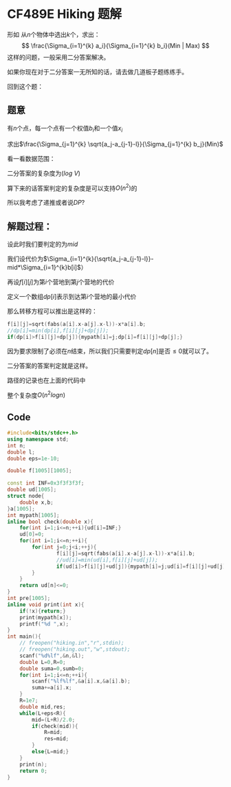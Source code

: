 # CF489E Hiking 题解

形如
从$n$个物体中选出$k$个，求出：
$$
\frac{\Sigma_{i=1}^{k} a_i}{\Sigma_{i=1}^{k} b_i}(Min | Max)
$$
这样的问题，一般采用二分答案解决。

如果你现在对于二分答案一无所知的话，请去做几道板子题练练手。

回到这个题：

## 题意

有$n$个点，每一个点有一个权值$b_i$和一个值$x_i$

求出$\frac{\Sigma_{j=1}^{k} \sqrt{a_j-a_{j-1}-l}}{\Sigma_{j=1}^{k} b_j}(Min)$

看一看数据范围：

二分答案的复杂度为($log$ $V$)

算下来的话答案判定的复杂度是可以支持$O(n^2)$的

所以我考虑了递推或者说$DP$?

## 解题过程：

设此时我们要判定的为$mid$

我们设代价为$\Sigma_{i=1}^{k}{\sqrt{a_j-a_{j-1}-l}}-mid*\Sigma_{i=1}^{k}b[i]$）

再设$f[i][j]$为第$i$个营地到第$j$个营地的代价

定义一个数组$dp[i]$表示到达第$i$个营地的最小代价

那么转移方程可以推出是这样的：

``` cpp
f[i][j]=sqrt(fabs(a[i].x-a[j].x-l))-x*a[i].b;
//dp[i]=min(dp[i],f[i][j]+dp[j]);
if(dp[i]>f[i][j]+dp[j]){mypath[i]=j;dp[i]=f[i][j]+dp[j];}

```

因为要求限制了必须在$n$结束，所以我们只需要判定$dp[n]$是否$\leq0$就可以了。

二分答案的答案判定就是这样。

路径的记录也在上面的代码中

整个复杂度$O(n^2logn)$

## Code
```cpp
#include<bits/stdc++.h>
using namespace std;
int n;
double l;
double eps=1e-10;

double f[1005][1005];

const int INF=0x3f3f3f3f;
double ud[1005];
struct node{
	double x,b;
}a[1005];
int mypath[1005];
inline bool check(double x){
	for(int i=1;i<=n;++i){ud[i]=INF;}
	ud[0]=0;
	for(int i=1;i<=n;++i){
		for(int j=0;j<i;++j){
				f[i][j]=sqrt(fabs(a[i].x-a[j].x-l))-x*a[i].b;
				//ud[i]=min(ud[i],f[i][j]+ud[j]);
				if(ud[i]>f[i][j]+ud[j]){mypath[i]=j;ud[i]=f[i][j]+ud[j];}
		}
	}
	return ud[n]<=0;
}
int pre[1005];
inline void print(int x){
	if(!x){return;}
	print(mypath[x]);
	printf("%d ",x);
}
int main(){
	// freopen("hiking.in","r",stdin);
	// freopen("hiking.out","w",stdout);
	scanf("%d%lf",&n,&l);
	double L=0,R=0;
	double suma=0,sumb=0;
	for(int i=1;i<=n;++i){
		scanf("%lf%lf",&a[i].x,&a[i].b);
		suma+=a[i].x;
	}
	R=1e7;
	double mid,res;
	while(L+eps<R){
		mid=(L+R)/2.0;
		if(check(mid)){
			R=mid;
			res=mid;
		}
		else{L=mid;}
	}
	print(n);
	return 0;
}
```